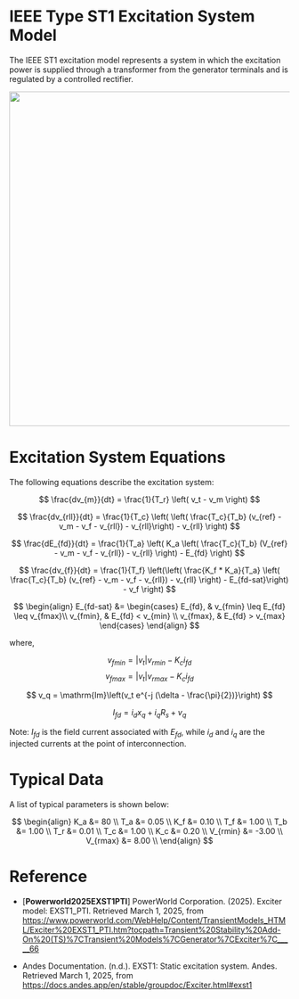 # IEEE Type ST1 Excitation System Model
The IEEE ST1 excitation model represents a system in which the excitation power is supplied through a transformer from the generator terminals and is regulated by a controlled rectifier.

<div align="center">
<img src="https://github.com/user-attachments/assets/87670413-20b8-466e-8e0a-1e1caddf3957" width="600">
</div>

# Excitation System Equations
The following equations describe the excitation system:

$$
\frac{dv_{m}}{dt} = \frac{1}{T_r} \left( v_t - v_m \right)
$$

$$
\frac{dv_{rll}}{dt} = \frac{1}{T_c} \left(  \left( \frac{T_c}{T_b} (v_{ref} - v_m - v_f - v_{rll}) - v_{rll}\right) - v_{rll} \right)
$$

$$
\frac{dE_{fd}}{dt}  = \frac{1}{T_a} \left( K_a \left( \frac{T_c}{T_b} (V_{ref} - v_m - v_f - v_{rll}) - v_{rll} \right) - E_{fd} \right)
$$

$$
\frac{dv_{f}}{dt} = \frac{1}{T_f} \left(\left( \frac{K_f * K_a}{T_a}   \left( \frac{T_c}{T_b}  (v_{ref} - v_m - v_f - v_{rll}) - v_{rll} \right) - E_{fd-sat}\right) - v_f \right)
$$

$$
\begin{align}
E_{fd-sat} &=
\begin{cases} 
    E_{fd}, & v_{fmin} \leq E_{fd} \leq v_{fmax}\\
    v_{fmin}, & E_{fd} < v_{min} \\
    v_{fmax}, & E_{fd} > v_{max}
\end{cases}
\end{align}
$$

where, 

$$
v_{fmin}  = |v_t| v_{rmin} - K_c i_{fd}
$$
$$
v_{fmax}  = |v_t| v_{rmax} - K_c i_{fd}
$$

$$
v_q = \mathrm{Im}\left(v_t e^{-j (\delta - \frac{\pi}{2})}\right)
$$

$$
I_{fd}  = i_d x_q +i_qR_s + v_q
$$

Note: $I_{fd}$ is the field current associated with $E_{fd}$, while $i_d$ and $i_q$ are the injected currents at the point of interconnection.

# Typical Data
A list of typical parameters is shown below:

$$
\begin{align}
K_a &= 80 \\
T_a &= 0.05 \\
K_f &= 0.10 \\
T_f &= 1.00 \\
T_b &= 1.00 \\
T_r &= 0.01 \\
T_c &= 1.00 \\
K_c &= 0.20 \\
V_{rmin} &= -3.00 \\
V_{rmax} &= 8.00 \\
\end{align}
$$

# Reference
- [**Powerworld2025EXST1PTI**] PowerWorld Corporation. (2025). Exciter model: EXST1_PTI. Retrieved March 1, 2025, from https://www.powerworld.com/WebHelp/Content/TransientModels_HTML/Exciter%20EXST1_PTI.htm?tocpath=Transient%20Stability%20Add-On%20(TS)%7CTransient%20Models%7CGenerator%7CExciter%7C_____66

- Andes Documentation. (n.d.). EXST1: Static excitation system. Andes. Retrieved March 1, 2025, from https://docs.andes.app/en/stable/groupdoc/Exciter.html#exst1

